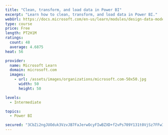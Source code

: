 ```yaml
---
title: "Clean, transform, and load data in Power BI"
excerpt: "Learn how to clean, transform, and load data in Power BI."
webUrl: https://docs.microsoft.com/en-us/learn/modules/design-data-model-power-bi/
type: course
price: Free
length: PT2H1M
ratings:
  count: 48
  average: 4.6875
heat: 56

provider:
  name: Microsoft Learn
  domain: microsoft.com
  images:
    - url: /assets/images/organizations/microsoft.com-50x50.jpg
      width: 50
      height: 50

levels:
  - Intermediate

topics:
  - Power BI

secured: "3CbZi2ngJUOduk3VzvJB7FaJerwOcyFIwBZXD+f2vPs709Y131t0VjSz7FFwIlDl6xltd3jtkj2zhru11v74Fq2HkpI2JTntJyIODMaN76i6AqBRX+D6WAbFGQ150f/XmqNBdo3o+WmL+G2O6Oii2fa3eST3jdPMT3h9nXgISQ6Oa8qo8uqyVBBF9hT3rY1Vs51re/Oz6YKc4vtScUtPU/P4fG2GRw2+kgIWK6ajG1tQ3tMG5ESdlS5kiGeI/T8A/vniFbixAkDnkcNGpZzCaP5wB3gYUBkYMVs6yOu0X5iR3eHsSZ0JkgFXhQD5b4oOtmiBxqPY2MkDdJmCo+AzsOp6D+khkdTkA2holxHkN3TlqKDgJjLTDOy1k1fIIC0Yl7+hYQ7PFDj9gDZT7hKRnA==;YTZOqTfrw54hMJ1Ymf+mnA=="
---
```


